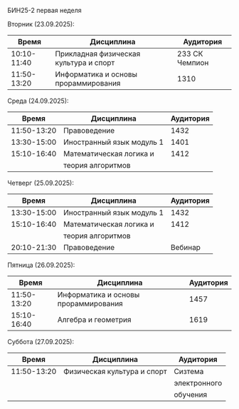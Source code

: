 БИН25-2 первая неделя

 Вторник (23.09.2025):
 
 | Время       | Дисциплина                            | Аудитория     |
 | ----------- | --------------------------------------| ---------     |
 | 10:10-11:40 | Прикладная физическая культура и спорт| 233 СК Чемпион|
 | 11:50-13:20 | Информатика и основы прораммирования  | 1310          |
 
 Среда (24.09.2025):

 | Время       | Дисциплина                            | Аудитория     |
 | ----------- | --------------------------------------| --------------|
 | 11:50-13:20 | Правоведение                          | 1432          |
 | 13:30-15:00 | Иностранный язык модуль 1             | 1401          |
 | 15:10-16:40 | Математическая логика и               | 1412          |
 |             | теория алгоритмов                     |               |

 Четверг (25.09.2025):

 | Время       | Дисциплина                            | Аудитория     |
 | ----------- | --------------------------------------| --------------|
 | 13:30-15:00 | Иностранный язык модуль 1             | 1432          |
 | 15:10-16:40 | Математическая логика и               | 1412          |
 |             | теория алгоритмов                     |               |
 | 20:10-21:30 | Правоведение                          | Вебинар       |

 Пятница (26.09.2025):

 | Время       | Дисциплина                            | Аудитория     |
 | ----------- | --------------------------------------| --------------|
 | 11:50-13:20 | Информатика и основы прораммирования  | 1457          |
 | 15:10-16:40 | Алгебра и геометрия                   | 1619          |

 Суббота (27.09.2025):

 | Время       | Дисциплина                            | Аудитория     |
 | ----------- | --------------------------------------| --------------|
 | 11:50-13:20 | Физическая культура и спорт           | Сизтема       |
 |             |                                       | электронного  |
 |             |                                       | обучения      |